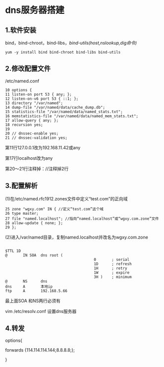 





# dns服务器搭建

## 1.软件安装

bind，bind-chroot，bind-libs，*bind-utils(host,nslookup,dig命令)*

```
yum -y install bind bind-chroot bind-libs bind-utils
```

## 2.修改配置文件

 /etc/named.conf

```
10 options {
11 listen-on port 53 { any; };
12 listen-on-v6 port 53 { ::1; };
13 directory "/var/named";
14 dump-file "/var/named/data/cache_dump.db";
15 statistics-file "/var/named/data/named_stats.txt";
16 memstatistics-file "/var/named/data/named_mem_stats.txt";
17 allow-query { any; };
18 recursion yes;
19
20 // dnssec-enable yes;
21 // dnssec-validation yes;
```

第11行127.0.0.1改为192.168.11.42或any

第17行localhost改为any

第20～21行注释掉：//注释掉2行



## 3.配置解析

(1)在/etc/named.rfc1912.zones文件中定义“test.com”的正向域

```
25 zone "wgxy.com" IN { //定义“test.com”这个域
26 type master;
27 file "named.localhost"; //指向“named.localhost”或“wgxy.com.zone”文件
28 allow-update { none; };
29 };
```

(2)进入/var/named目录，复制named.localhost并改名为wgxy.com.zone

```

$TTL 1D
@       IN SOA  dns root (
                                        0       ; serial
                                        1D      ; refresh
                                        1H      ; retry
                                        1W      ; expire
                                        3H )    ; minimum
@       NS      dns
dns     A       本地ip
ftp     A       192.168.5.66

```

最上面SOA 和NS两行必须有

vim /etc/resolv.conf   设置dns服务器

## 4.转发

options{

forwards {114.114.114.144;8.8.8.8;};

}